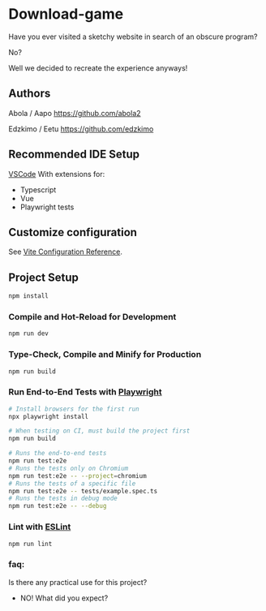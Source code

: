 # Download-game

Have you ever visited a sketchy website in search of an obscure program? 


No?

Well we decided to recreate the experience anyways! 

## Authors

Abola / Aapo
https://github.com/abola2

Edzkimo / Eetu
https://github.com/edzkimo

## Recommended IDE Setup

[VSCode](https://code.visualstudio.com/) 
With extensions for:
* Typescript
* Vue
* Playwright tests

## Customize configuration

See [Vite Configuration Reference](https://vitejs.dev/config/).

## Project Setup

```sh
npm install
```

### Compile and Hot-Reload for Development

```sh
npm run dev
```

### Type-Check, Compile and Minify for Production

```sh
npm run build
```


### Run End-to-End Tests with [Playwright](https://playwright.dev)

```sh
# Install browsers for the first run
npx playwright install

# When testing on CI, must build the project first
npm run build

# Runs the end-to-end tests
npm run test:e2e
# Runs the tests only on Chromium
npm run test:e2e -- --project=chromium
# Runs the tests of a specific file
npm run test:e2e -- tests/example.spec.ts
# Runs the tests in debug mode
npm run test:e2e -- --debug
```

### Lint with [ESLint](https://eslint.org/)

```sh
npm run lint
```

### faq:
Is there any practical use for this project? 
* NO! What did you expect?
